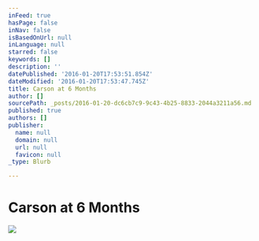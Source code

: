 ```yaml
---
inFeed: true
hasPage: false
inNav: false
isBasedOnUrl: null
inLanguage: null
starred: false
keywords: []
description: ''
datePublished: '2016-01-20T17:53:51.854Z'
dateModified: '2016-01-20T17:53:47.745Z'
title: Carson at 6 Months
author: []
sourcePath: _posts/2016-01-20-dc6cb7c9-9c43-4b25-8833-2044a3211a56.md
published: true
authors: []
publisher:
  name: null
  domain: null
  url: null
  favicon: null
_type: Blurb

---
```

# Carson at 6 Months
![](https://the-grid-user-content.s3-us-west-2.amazonaws.com/f125b4d5-dd75-4043-abc7-1c6d0ec2245b.jpg)